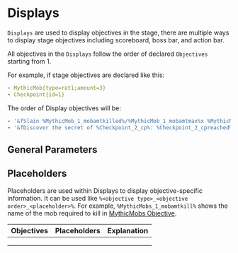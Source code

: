# Displays

`Displays` are used to display objectives in the stage, there are multiple ways to display stage objectives including scoreboard, boss bar, and action bar.

All objectives in the `Displays` follow the order of declared `Objectives` starting from 1.

For example, if stage objectives are declared like this:

```yaml
- MythicMob{type=rat1;amount=3}
- Checkpoint{id=1}
```

The order of Display objectives will be:

```yaml
- '&fSlain %MythicMob_1_mobamtkilled%/%MythicMob_1_mobamtmax%x %MythicMob_1_mobamtkill%'
- '&fDiscover the secret of %Checkpoint_2_cp%: %Checkpoint_2_cpreached%'
```

## General Parameters

## Placeholders

Placeholders are used within Displays to display objective-specific information. It can be used like `%<objective type>_<objective order>_<placeholder>%`. For example, `%MythicMobs_1_mobamtkill%` shows the name of the mob required to kill in [MythicMobs Objective](../objectives/objective-list.md#mythicmob).

| Objectives | Placeholders | Explanation |
| ---------- | ------------ | ----------- |
|            |              |             |
|            |              |             |
|            |              |             |
